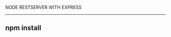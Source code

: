 

NODE RESTSERVER WITH EXPRESS


----------------------------------
npm install
----------------------------------